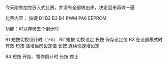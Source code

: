 今天刚参加完嵌入式比赛，并没有全部做出来，决定回来再做一遍

比赛内容：
按键 B1 B2 B3 B4
PWM PA6
EEPROM

功能：可以存储五个倒计时

B1 短按切换倒计时（1-5）
B2 短按 切换设定
   长按 保存设定值
B3 在设置模式时有效
   短按 递增当前设定值
   长按 连续快速增设定
   
B4 短按 开始、暂停倒计时
   长按 停止